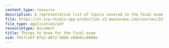 ```yaml
---
content_type: resource
description: A representative list of topics covered in the final exam of the course.
file: https://ol-ocw-studio-app-production.s3.amazonaws.com/courses/24-902-language-and-its-structure-ii-syntax-fall-2003/fd1fc2bf8fa2d8725068e9460cc8b00e_exam_guide.pdf
file_type: application/pdf
resourcetype: Document
title: Things to know for the final exam
uid: fd1fc2bf-8fa2-d872-5068-e9460cc8b00e
---
```

